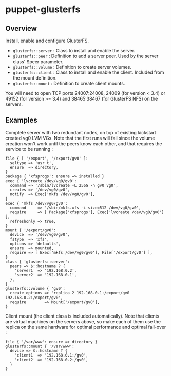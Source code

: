 # puppet-glusterfs

## Overview

Install, enable and configure GlusterFS.

* `glusterfs::server` : Class to install and enable the server.
* `glusterfs::peer` : Definition to add a server peer. Used by the server class' $peer parameter.
* `glusterfs::volume` : Definition to create server volumes.
* `glusterfs::client` : Class to install and enable the client. Included from the mount definition.
* `glusterfs::mount` : Definition to create client mounts.

You will need to open TCP ports 24007:24008, 24009 (for version < 3.4) or 49152 (for version >= 3.4) and 38465:38467 (for GlusterFS NFS) on the servers.

## Examples

Complete server with two redundant nodes, on top of existing kickstart
created vg0 LVM VGs. Note that the first runs will fail since the volume
creation won't work until the peers know each other, and that requires the
service to be running :

    file { [ '/export', '/export/gv0' ]:
      seltype => 'usr_t',
      ensure  => directory,
    }
    package { 'xfsprogs': ensure => installed }
    exec { 'lvcreate /dev/vg0/gv0':
      command => '/sbin/lvcreate -L 256G -n gv0 vg0',
      creates => '/dev/vg0/gv0',
      notify  => Exec['mkfs /dev/vg0/gv0'],
    }
    exec { 'mkfs /dev/vg0/gv0':
      command     => '/sbin/mkfs.xfs -i size=512 /dev/vg0/gv0',
      require     => [ Package['xfsprogs'], Exec['lvcreate /dev/vg0/gv0'] ],
      refreshonly => true,
    }
    mount { '/export/gv0':
      device  => '/dev/vg0/gv0',
      fstype  => 'xfs',
      options => 'defaults',
      ensure  => mounted,
      require => [ Exec['mkfs /dev/vg0/gv0'], File['/export/gv0'] ],
    }
    class { 'glusterfs::server':
      peers => $::hostname ? {
        'server1' => '192.168.0.2',
        'server2' => '192.168.0.1',
      },
    }
    glusterfs::volume { 'gv0':
      create_options => 'replica 2 192.168.0.1:/export/gv0 192.168.0.2:/export/gv0',
      require        => Mount['/export/gv0'],
    }

Client mount (the client class is included automatically). Note that clients
are virtual machines on the servers above, so make each of them use the replica
on the same hardware for optimal performance and optimal fail-over :

    file { '/var/www': ensure => directory }
    glusterfs::mount { '/var/www':
      device => $::hostname ? {
        'client1' => '192.168.0.1:/gv0',
        'client2' => '192.168.0.2:/gv0',
      }
    }

